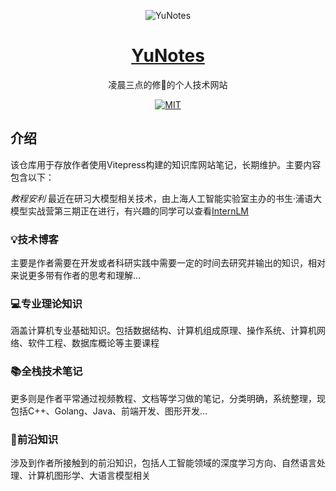 <p align="center">
<img  alt="YuNotes" src="https://moyu-moyuing.github.io/YuNotes/img/imge.svg"/>
</p>

<h1 align="center">
<a href="https://moyu-moyuing.github.io/YuNotes/" target="_blank">
YuNotes
</a>
</h1>

<p align="center">
凌晨三点的修🐶的个人技术网站
</p>
<p align="center">
<a href="https://github.com/Moyu-moyuing/YuNotes" target="_blank">
<img alt="MIT" src="https://img.shields.io/github/license/Moyu-moyuing/YuNotes"></a>
</p>

## 介绍

该仓库用于存放作者使用Vitepress构建的知识库网站笔记，长期维护。主要内容包含以下：

*教程安利* 最近在研习大模型相关技术，由上海人工智能实验室主办的书生·浦语大模型实战营第三期正在进行，有兴趣的同学可以查看[InternLM](https://github.com/InternLM/Tutorial)

### 💡技术博客

 主要是作者需要在开发或者科研实践中需要一定的时间去研究并输出的知识，相对来说更多带有作者的思考和理解...

### 💻专业理论知识

涵盖计算机专业基础知识。包括数据结构、计算机组成原理、操作系统、计算机网络、软件工程、数据库概论等主要课程

### 📚全栈技术笔记

更多则是作者平常通过视频教程、文档等学习做的笔记，分类明确，系统整理，现包括C++、Golang、Java、前端开发、图形开发...

### 🤖前沿知识

涉及到作者所接触到的前沿知识，包括人工智能领域的深度学习方向、自然语言处理、计算机图形学、大语言模型相关
